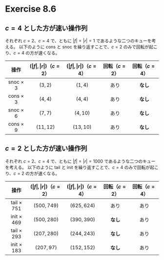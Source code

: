# Exercise 8.6

## $c = 4$ とした方が速い操作列

それぞれ $c = 2$、$c = 4$ で、ともに $|f| = |r| = 1$ であるような二つのキューを考える。
以下のように cons と snoc を繰り返すことで、$c = 2$ のみで回転が起こり、$c = 4$ の方が速くなる。

|操作|$(\vert f \vert, \vert r \vert)$（$c = 2$）|$(\vert f \vert, \vert r \vert)$（$c = 4$）|回転（$c = 2$）|回転（$c = 4$）|
|:-:|:-:|:-:|:-:|:-:|
|snoc × $3$|$(3, 2)$|$(1, 4)$|あり|**なし**|
|cons × $3$|$(4, 4)$|$(4, 4)$|あり|**なし**|
|snoc × $6$|$(7, 7)$|$(4, 10)$|あり|**なし**|
|cons × $9$|$(11, 12)$|$(13, 10)$|あり|**なし**|

## $c = 2$ とした方が速い操作列

それぞれ $c = 2$、$c = 4$ で、ともに $|f| = |r| = 1000$ であるような二つのキューを考える。
以下のように tail と init を繰り返すことで、$c = 4$ のみで回転が起こり、$c = 2$ の方が速くなる。

|操作|$(\vert f \vert, \vert r \vert)$（$c = 2$）|$(\vert f \vert, \vert r \vert)$（$c = 4$）|回転（$c = 2$）|回転（$c = 4$）|
|:-:|:-:|:-:|:-:|:-:|
|tail × $751$|$(500, 749)$|$(625, 624)$|あり|あり|
|init × $469$|$(500, 280)$|$(390, 390)$|**なし**|あり|
|tail × $293$|$(207, 280)$|$(244, 243)$|**なし**|あり|
|init × $183$|$(207, 97)$|$(152, 152)$|**なし**|あり|
